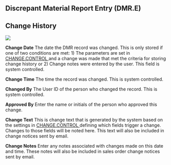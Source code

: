##  Discrepant Material Report Entry (DMR.E)

<PageHeader />

##  Change History

![](images/DMR-E-4.jpg)

**Change Date** The date the DMR record was changed. This is only stored if one of two conditions are met: 1) The parameters are set in [ CHANGE.CONTROL ](../../../../../../../../../rover/AP-OVERVIEW/AP-ENTRY/VENDOR-E/VENDOR-E-5/CHANGE-CONTROL) and a change was made that met the criteria for storing change history or 2) Change notes were entered by the user. This field is system controlled.   
  
**Change Time** The time the record was changed. This is system controlled.  
  
**Changed By** The User ID of the person who changed the record. This is
system controlled.  
  
**Approved By** Enter the name or initials of the person who approved this
change.  
  
**Change Text** This is change text that is generated by the system based on the settings in [ CHANGE.CONTROL ](../../../../../../../../../rover/AP-OVERVIEW/AP-ENTRY/VENDOR-E/VENDOR-E-5/CHANGE-CONTROL) defining which fields trigger a change. Changes to those fields will be noted here. This text will also be included in change notices sent by email.   
  
**Change Notes** Enter any notes associated with changes made on this date and
time. These notes will also be included in sales order change notices sent by
email.  
  
  
<badge text= "Version 8.10.57" vertical="middle" />

<PageFooter />
